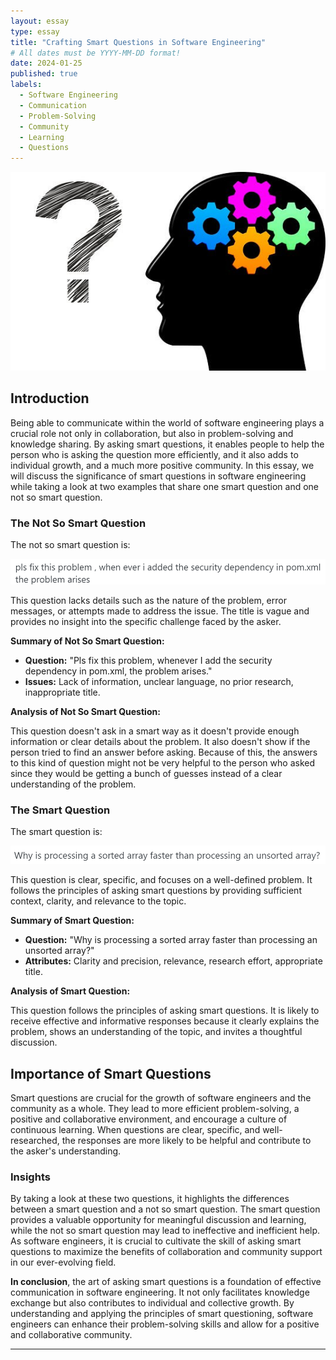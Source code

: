 ```yaml
---
layout: essay
type: essay
title: "Crafting Smart Questions in Software Engineering"
# All dates must be YYYY-MM-DD format!
date: 2024-01-25
published: true
labels:
  - Software Engineering
  - Communication
  - Problem-Solving
  - Community
  - Learning
  - Questions
---
```


![Smart Picture](https://github.com/AustinV28/AustinV28.github.io/raw/main/img/Smart-Questions-for-Managers-to-Lead-Better.png)


## Introduction

Being able to communicate within the world of software engineering plays a crucial role not only in collaboration, but also in problem-solving and knowledge sharing. By asking smart questions, it enables people to help the person who is asking the question more efficiently, and it also adds to individual growth, and a much more positive community. In this essay, we will discuss the significance of smart questions in software engineering while taking a look at two examples that share one smart question and one not so smart question.

### The Not So Smart Question

The not so smart question is:

![Not So Smart Question](https://github.com/AustinV28/AustinV28.github.io/raw/main/img/notSmartQuestion.png)

This question lacks details such as the nature of the problem, error messages, or attempts made to address the issue. The title is vague and provides no insight into the specific challenge faced by the asker.

**Summary of Not So Smart Question:**
- **Question:** "Pls fix this problem, whenever I add the security dependency in pom.xml, the problem arises."
- **Issues:** Lack of information, unclear language, no prior research, inappropriate title.

**Analysis of Not So Smart Question:**


This question doesn't ask in a smart way as it doesn't provide enough information or clear details about the problem. It also doesn't show if the person tried to find an answer before asking. Because of this, the answers to this kind of question might not be very helpful to the person who asked since they would be getting a bunch of guesses instead of a clear understanding of the problem.

### The Smart Question

The smart question is:

![Smart Question](https://github.com/AustinV28/AustinV28.github.io/raw/main/img/smartQuestion.png)

This question is clear, specific, and focuses on a well-defined problem. It follows the principles of asking smart questions by providing sufficient context, clarity, and relevance to the topic.

**Summary of Smart Question:**
- **Question:** "Why is processing a sorted array faster than processing an unsorted array?"
- **Attributes:** Clarity and precision, relevance, research effort, appropriate title.

**Analysis of Smart Question:**

This question follows the principles of asking smart questions. It is likely to receive effective and informative responses because it clearly explains the problem, shows an understanding of the topic, and invites a thoughtful discussion.

## Importance of Smart Questions

Smart questions are crucial for the growth of software engineers and the community as a whole. They lead to more efficient problem-solving, a positive and collaborative environment, and encourage a culture of continuous learning. When questions are clear, specific, and well-researched, the responses are more likely to be helpful and contribute to the asker's understanding.

### Insights

By taking a look at these two questions, it highlights the differences between a smart question and a not so smart question. The smart question provides a valuable opportunity for meaningful discussion and learning, while the not so smart question may lead to ineffective and inefficient help. As software engineers, it is crucial to cultivate the skill of asking smart questions to maximize the benefits of collaboration and community support in our ever-evolving field.

**In conclusion**, the art of asking smart questions is a foundation of effective communication in software engineering. It not only facilitates knowledge exchange but also contributes to individual and collective growth. By understanding and applying the principles of smart questioning, software engineers can enhance their problem-solving skills and allow for a positive and collaborative community.

---

